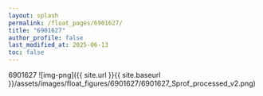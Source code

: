 ```yaml
---
layout: splash
permalink: /float_pages/6901627/
title: "6901627"
author_profile: false
last_modified_at: 2025-06-13
toc: false
---
```

 
6901627
![img-png]({{ site.url }}{{ site.baseurl }}/assets/images/float_figures/6901627/6901627_Sprof_processed_v2.png)